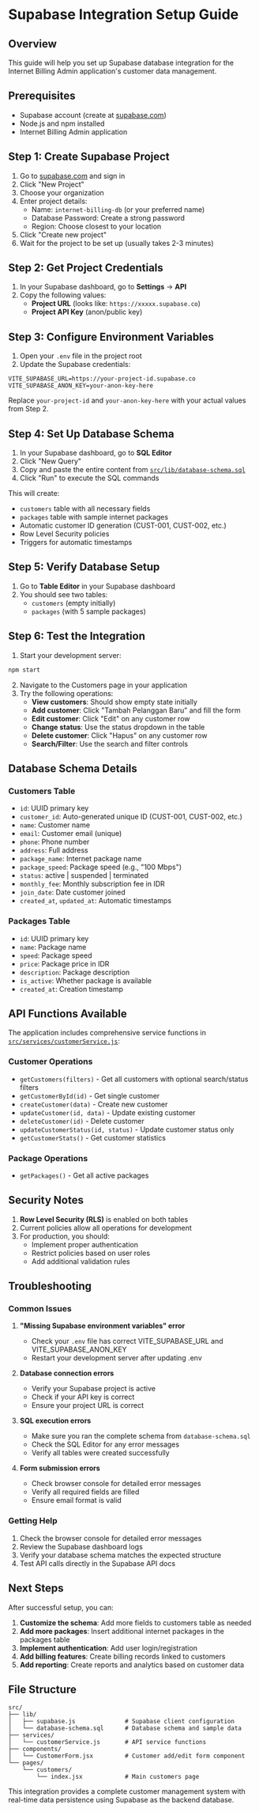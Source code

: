 # Supabase Integration Setup Guide

## Overview
This guide will help you set up Supabase database integration for the Internet Billing Admin application's customer data management.

## Prerequisites
- Supabase account (create at [supabase.com](https://supabase.com))
- Node.js and npm installed
- Internet Billing Admin application

## Step 1: Create Supabase Project

1. Go to [supabase.com](https://supabase.com) and sign in
2. Click "New Project"
3. Choose your organization
4. Enter project details:
   - Name: `internet-billing-db` (or your preferred name)
   - Database Password: Create a strong password
   - Region: Choose closest to your location
5. Click "Create new project"
6. Wait for the project to be set up (usually takes 2-3 minutes)

## Step 2: Get Project Credentials

1. In your Supabase dashboard, go to **Settings** → **API**
2. Copy the following values:
   - **Project URL** (looks like: `https://xxxxx.supabase.co`)
   - **Project API Key** (anon/public key)

## Step 3: Configure Environment Variables

1. Open your `.env` file in the project root
2. Update the Supabase credentials:

```env
VITE_SUPABASE_URL=https://your-project-id.supabase.co
VITE_SUPABASE_ANON_KEY=your-anon-key-here
```

Replace `your-project-id` and `your-anon-key-here` with your actual values from Step 2.

## Step 4: Set Up Database Schema

1. In your Supabase dashboard, go to **SQL Editor**
2. Click "New Query"
3. Copy and paste the entire content from [`src/lib/database-schema.sql`](src/lib/database-schema.sql)
4. Click "Run" to execute the SQL commands

This will create:
- `customers` table with all necessary fields
- `packages` table with sample internet packages
- Automatic customer ID generation (CUST-001, CUST-002, etc.)
- Row Level Security policies
- Triggers for automatic timestamps

## Step 5: Verify Database Setup

1. Go to **Table Editor** in your Supabase dashboard
2. You should see two tables:
   - `customers` (empty initially)
   - `packages` (with 5 sample packages)

## Step 6: Test the Integration

1. Start your development server:
```bash
npm start
```

2. Navigate to the Customers page in your application
3. Try the following operations:
   - **View customers**: Should show empty state initially
   - **Add customer**: Click "Tambah Pelanggan Baru" and fill the form
   - **Edit customer**: Click "Edit" on any customer row
   - **Change status**: Use the status dropdown in the table
   - **Delete customer**: Click "Hapus" on any customer row
   - **Search/Filter**: Use the search and filter controls

## Database Schema Details

### Customers Table
- `id`: UUID primary key
- `customer_id`: Auto-generated unique ID (CUST-001, CUST-002, etc.)
- `name`: Customer name
- `email`: Customer email (unique)
- `phone`: Phone number
- `address`: Full address
- `package_name`: Internet package name
- `package_speed`: Package speed (e.g., "100 Mbps")
- `status`: active | suspended | terminated
- `monthly_fee`: Monthly subscription fee in IDR
- `join_date`: Date customer joined
- `created_at`, `updated_at`: Automatic timestamps

### Packages Table
- `id`: UUID primary key
- `name`: Package name
- `speed`: Package speed
- `price`: Package price in IDR
- `description`: Package description
- `is_active`: Whether package is available
- `created_at`: Creation timestamp

## API Functions Available

The application includes comprehensive service functions in [`src/services/customerService.js`](src/services/customerService.js):

### Customer Operations
- `getCustomers(filters)` - Get all customers with optional search/status filters
- `getCustomerById(id)` - Get single customer
- `createCustomer(data)` - Create new customer
- `updateCustomer(id, data)` - Update existing customer
- `deleteCustomer(id)` - Delete customer
- `updateCustomerStatus(id, status)` - Update customer status only
- `getCustomerStats()` - Get customer statistics

### Package Operations
- `getPackages()` - Get all active packages

## Security Notes

1. **Row Level Security (RLS)** is enabled on both tables
2. Current policies allow all operations for development
3. For production, you should:
   - Implement proper authentication
   - Restrict policies based on user roles
   - Add additional validation rules

## Troubleshooting

### Common Issues

1. **"Missing Supabase environment variables" error**
   - Check your `.env` file has correct VITE_SUPABASE_URL and VITE_SUPABASE_ANON_KEY
   - Restart your development server after updating .env

2. **Database connection errors**
   - Verify your Supabase project is active
   - Check if your API key is correct
   - Ensure your project URL is correct

3. **SQL execution errors**
   - Make sure you ran the complete schema from `database-schema.sql`
   - Check the SQL Editor for any error messages
   - Verify all tables were created successfully

4. **Form submission errors**
   - Check browser console for detailed error messages
   - Verify all required fields are filled
   - Ensure email format is valid

### Getting Help

1. Check the browser console for detailed error messages
2. Review the Supabase dashboard logs
3. Verify your database schema matches the expected structure
4. Test API calls directly in the Supabase API docs

## Next Steps

After successful setup, you can:

1. **Customize the schema**: Add more fields to customers table as needed
2. **Add more packages**: Insert additional internet packages in the packages table
3. **Implement authentication**: Add user login/registration
4. **Add billing features**: Create billing records linked to customers
5. **Add reporting**: Create reports and analytics based on customer data

## File Structure

```
src/
├── lib/
│   ├── supabase.js              # Supabase client configuration
│   └── database-schema.sql      # Database schema and sample data
├── services/
│   └── customerService.js       # API service functions
├── components/
│   └── CustomerForm.jsx         # Customer add/edit form component
└── pages/
    └── customers/
        └── index.jsx            # Main customers page
```

This integration provides a complete customer management system with real-time data persistence using Supabase as the backend database.